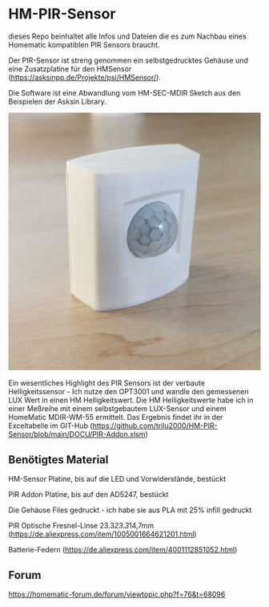 # HM-PIR-Sensor

dieses Repo beinhaltet alle Infos und Dateien die es zum Nachbau eines Homematic kompatiblen PIR Sensors braucht.

Der PIR-Sensor ist streng genommen ein selbstgedrucktes Gehäuse und eine Zusatzplatine für den HMSensor (https://asksinpp.de/Projekte/psi/HMSensor/). 

Die Software ist eine Abwandlung vom HM-SEC-MDIR Sketch aus den Beispielen der Asksin Library. 

![GitHub Logo](/Pictures/IMG_20210605_190158.png)


Ein wesentliches Highlight des PIR Sensors ist der verbaute Helligkeitssensor - Ich nutze den OPT3001 und wandle den gemessenen LUX Wert in einen HM Helligkeitswert.
Die HM Helligkeitswerte habe ich in einer Meßreihe mit einem selbstgebautem LUX-Sensor und einem HomeMatic MDIR-WM-55 ermittelt.
Das Ergebnis findet ihr in der Exceltabelle im GIT-Hub (https://github.com/trilu2000/HM-PIR-Sensor/blob/main/DOCU/PIR-Addon.xlsm)

## Benötigtes Material


HM-Sensor Platine, bis auf die LED und Vorwiderstände, bestückt

PIR Addon Platine, bis auf den AD5247, bestückt

Die Gehäuse Files gedruckt - ich habe sie aus PLA mit 25% infill gedruckt

PIR Optische Fresnel-Linse 23.3*23.3*14,7mm (https://de.aliexpress.com/item/1005001664621201.html)

Batterie-Federn (https://de.aliexpress.com/item/4001112851052.html)


## Forum

https://homematic-forum.de/forum/viewtopic.php?f=76&t=68096
